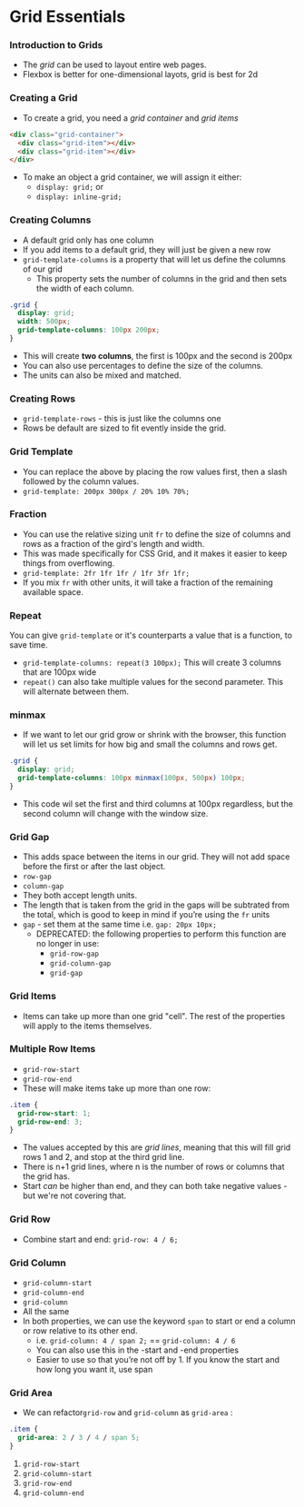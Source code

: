 # Grid Essentials

### Introduction to Grids

- The *grid* can be used to layout entire web pages.
- Flexbox is better for one-dimensional layots, grid is best for 2d

### Creating a Grid

- To create a grid, you need a *grid container*  and *grid items*

```html
<div class="grid-container">
  <div class="grid-item"></div>
  <div class="grid-item"></div>
</div>
```

- To make an object a grid container, we will assign it either:
   - `display: grid;` or
   - `display: inline-grid;`

### Creating Columns

- A default grid only has one column
- If you add items to a default grid, they will just be given a new row
- `grid-template-columns` is a property that will let us define the columns of our grid
   - This property sets the number of columns in the grid and then sets the width of each column.

```css
.grid {
  display: grid;
  width: 500px;
  grid-template-columns: 100px 200px;
}
```

   - This will create **two columns**, the first is 100px and the second is 200px
   - You can also use percentages to define the size of the columns.
   - The units can also be mixed and matched.

### Creating Rows

- `grid-template-rows` - this is just like the columns one
- Rows be default are sized to fit evently inside the grid.

### Grid Template

- You can replace the above by placing the row values first, then a slash followed by the column values.
- `grid-template: 200px 300px / 20% 10% 70%;`

### Fraction

- You can use the relative sizing unit `fr` to define the size of columns and rows as a fraction of the gird's length and width.
- This was made specifically for CSS Grid, and it makes it easier to keep things from overflowing.
- `grid-template: 2fr 1fr 1fr / 1fr 3fr 1fr;`
- If you mix `fr` with other units, it will take a fraction of the remaining available space.

### Repeat

You can give `grid-template` or it's counterparts a value that is a function, to save time.

- `grid-template-columns: repeat(3 100px);` This will create 3 columns that are 100px wide
- `repeat()` can also take multiple values for the second parameter. This will alternate between them.

### minmax

- If we want to let our grid grow or shrink with the browser, this function will let us set limits for how big and small the columns and rows get.
```css
.grid {
  display: grid;
  grid-template-columns: 100px minmax(100px, 500px) 100px;
}
```

- This code wil set the first and third columns at 100px regardless, but the second column will change with the window size.

### Grid Gap

- This adds space between the items in our grid. They will not add space before the first or after the last object.
- `row-gap`
- `column-gap`
- They both accept length units.
- The length that is taken from the grid in the gaps will be subtrated from the total, which is good to keep in mind if you’re using the `fr` units
- `gap` - set them at the same time i.e. `gap: 20px 10px;`
   - DEPRECATED: the following properties to perform this function are no longer in use:
      - `grid-row-gap`
      - `grid-column-gap`
      - `grid-gap`

### Grid Items

- Items can take up more than one grid "cell". The rest of the properties will apply to the items themselves.

### Multiple Row Items

- `grid-row-start`
- `grid-row-end`
- These will make items take up more than one row:

```css
.item {
  grid-row-start: 1;
  grid-row-end: 3;
}
```

- The values accepted by this are *grid lines*, meaning that this will fill grid rows 1 and 2, and stop at the third grid line.
- There is n+1 grid lines, where n is the number of rows or columns that the grid has.
- Start *can* be higher than end, and they can both take negative values - but we're not covering that.

### Grid Row

- Combine start and end: `grid-row: 4 / 6;`

### Grid Column

- `grid-column-start`
- `grid-column-end`
- `grid-column`
- All the same
- In both properties, we can use the keyword `span` to start or end a column or row relative to its other end.
   - i.e. `grid-column: 4 / span 2;` == `grid-column: 4 / 6`
   - You can also use this in the -start and -end properties
   - Easier to use so that you’re not off by 1. If you know the start and how long you want it, use span

### Grid Area

- We can refactor`grid-row`  and `grid-column` as `grid-area` :
```css
.item {
  grid-area: 2 / 3 / 4 / span 5;
}
```

   1. `grid-row-start`
   2. `grid-column-start`
   3. `grid-row-end`
   4. `grid-column-end`

